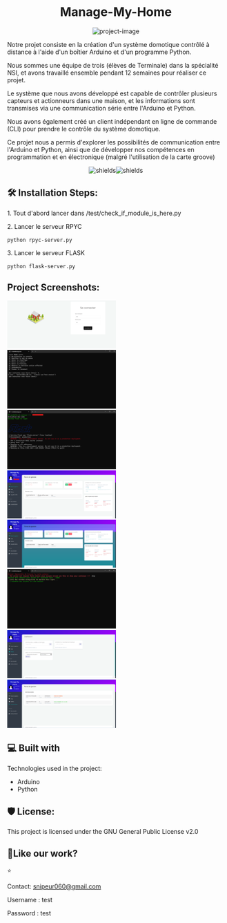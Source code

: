 <h1 align="center" id="title">Manage-My-Home</h1>

<p align="center"><img src="https://socialify.git.ci/Snipeur060/Manage-My-Home/image?font=Rokkitt&amp;language=1&amp;logo=https%3A%2F%2Fupload.wikimedia.org%2Fwikipedia%2Fcommons%2Fthumb%2F5%2F5b%2FArduino_Logo_Registered.svg%2F1200px-Arduino_Logo_Registered.svg.png&amp;name=1&amp;pattern=Circuit%20Board&amp;theme=Auto" alt="project-image"></p>

<p>
Notre projet consiste en la création d'un système domotique contrôlé à distance à l'aide d'un boîtier Arduino et d'un programme Python. 

Nous sommes une équipe de trois (élèves de Terminale) dans la spécialité NSI, et avons travaillé ensemble pendant 12 semaines pour réaliser ce projet.

Le système que nous avons développé est capable de contrôler plusieurs capteurs et actionneurs dans une maison, et les informations sont transmises via une communication série entre l'Arduino et Python. 

Nous avons également créé un client indépendant en ligne de commande (CLI) pour prendre le contrôle du système domotique. 

Ce projet nous a permis d'explorer les possibilités de communication entre l'Arduino et Python, ainsi que de développer nos compétences en programmation et en électronique (malgré l'utilisation de la carte groove)</p>

<p align="center"><img src="https://img.shields.io/badge/Python-00BFFF?style=for-the-badge&amp;logo=python&amp;logoColor=white" alt="shields"><img src="https://img.shields.io/badge/Arduino-9ACD32?style=for-the-badge&amp;logo=arduino&amp;logoColor=white" alt="shields"></p>

  


<h2>🛠️ Installation Steps:</h2>

<p>1. Tout d'abord lancer dans /test/check_if_module_is_here.py</p>

<p>2. Lancer le serveur RPYC</p>

```
python rpyc-server.py
```

<p>3. Lancer le serveur FLASK</p>

```
python flask-server.py
```

<h2>Project Screenshots:</h2>

<img src="https://github.com/Snipeur060/Manage-My-Home/blob/main/docs/login-dash.png?raw=true" alt="project-screenshot" width="50%" height="50%" />

<img src="https://github.com/Snipeur060/Manage-My-Home/blob/main/docs/project-client.png?raw=true" alt="project-screenshot" width="50%" height="50%"/>

<img src="https://github.com/Snipeur060/Manage-My-Home/blob/main/docs/project-flask-server.png?raw=true" alt="project-screenshot" width="50%" height="50%"/>

<img src="https://github.com/Snipeur060/Manage-My-Home/blob/main/docs/project-dashboard.png?raw=true" alt="project-screenshot" width="50%" height="50%"/>

<img src="https://github.com/Snipeur060/Manage-My-Home/blob/main/docs/project-ice-dashboard.png?raw=true" alt="project-screenshot" width="50%" height="50%"/>

<img src="https://github.com/Snipeur060/Manage-My-Home/blob/main/docs/project-rpyc-server.png?raw=true" alt="project-screenshot" width="50%" height="50%"/>

<img src="https://github.com/Snipeur060/Manage-My-Home/blob/main/docs/project-task-manager.png?raw=true" alt="project-screenshot" width="50%" height="50%"/>

<img src="https://github.com/Snipeur060/Manage-My-Home/blob/main/docs/task-log.png?raw=true" alt="project-screenshot" width="50%" height="50%"/>

  
<h2>💻 Built with</h2>

Technologies used in the project:

*   Arduino
*   Python

<h2>🛡️ License:</h2>

This project is licensed under the GNU General Public License v2.0

<h2>💖Like our work?</h2>

⭐ 

Contact: snipeur060@gmail.com

Username : test

Password : test

